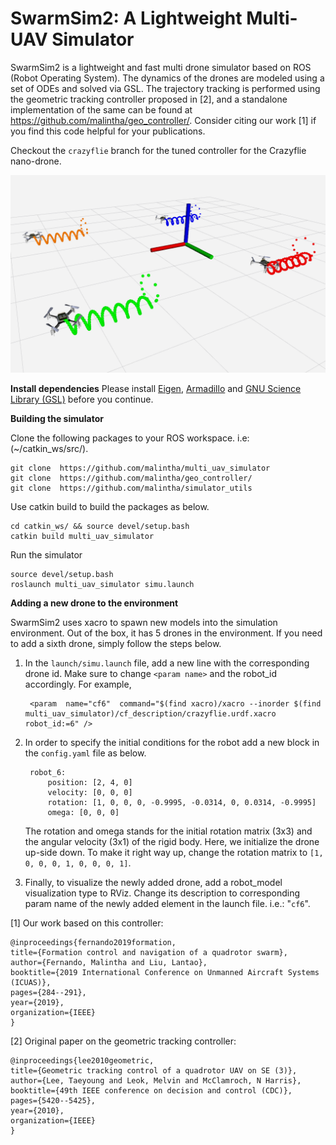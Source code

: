 # SwarmSim2: A Lightweight Multi-UAV Simulator 

SwarmSim2 is a lightweight and fast multi drone simulator based on ROS (Robot Operating System). The dynamics of the drones are modeled using a set of ODEs and solved via GSL. The trajectory tracking is performed using the geometric tracking controller proposed in [2], and a standalone implementation of the same can be found at https://github.com/malintha/geo_controller/. Consider citing our work [1] if you find this code helpful for your publications.

Checkout the ``crazyflie`` branch for the tuned controller for the Crazyflie nano-drone.

![Cover Image](https://raw.githubusercontent.com/Malintha/multi_uav_simulator/crazyflie/crazyflie_cover.png)

**Install dependencies**
Please install [Eigen](http://eigen.tuxfamily.org/index.php?title=Main_Page), [Armadillo](https://www.uio.no/studier/emner/matnat/fys/FYS4411/v13/guides/installing-armadillo/) and [GNU Science Library (GSL)](https://www.gnu.org/software/gsl/) before you continue.

**Building the simulator**

Clone the following packages to your ROS workspace. i.e: (~/catkin_ws/src/). 

    git clone  https://github.com/malintha/multi_uav_simulator
    git clone  https://github.com/malintha/geo_controller/
    git clone  https://github.com/malintha/simulator_utils
    
Use catkin build to build the packages as below.
    
    cd catkin_ws/ && source devel/setup.bash
    catkin build multi_uav_simulator

Run the simulator

    source devel/setup.bash
    roslaunch multi_uav_simulator simu.launch

**Adding a new drone to the environment**

SwarmSim2 uses xacro to spawn new models into the simulation environment. Out of the box, it has 5 drones in the environment. If you need to add a sixth drone, simply follow the steps below.

1) In the `launch/simu.launch` file, add a new line with the corresponding drone id.  Make sure to change `<param name>` and the robot_id accordingly.  For example,

		<param  name="cf6"  command="$(find xacro)/xacro --inorder $(find multi_uav_simulator)/cf_description/crazyflie.urdf.xacro robot_id:=6" />

   
2) In order to specify the initial conditions for the robot add a new block in the `config.yaml` file as below.

		robot_6:
			position: [2, 4, 0]
			velocity: [0, 0, 0]
			rotation: [1, 0, 0, 0, -0.9995, -0.0314, 0, 0.0314, -0.9995]
			omega: [0, 0, 0]

	The rotation and omega stands for the initial rotation matrix (3x3) and the angular velocity (3x1) of the rigid body. Here, we initialize the drone up-side down. To make it right way up, change the rotation matrix to `[1, 0, 0, 0, 1, 0, 0, 0, 1]`.


3) Finally, to visualize the newly added drone, add a robot_model visualization type to RViz. Change its description to corresponding param name of the newly added element in the launch file. i.e.: "`cf6`".

[1] Our work based on this controller:

    @inproceedings{fernando2019formation,
    title={Formation control and navigation of a quadrotor swarm},
    author={Fernando, Malintha and Liu, Lantao},
    booktitle={2019 International Conference on Unmanned Aircraft Systems (ICUAS)},
    pages={284--291},
    year={2019},
    organization={IEEE}
    }

[2] Original paper on the geometric tracking controller:

    @inproceedings{lee2010geometric,
    title={Geometric tracking control of a quadrotor UAV on SE (3)},
    author={Lee, Taeyoung and Leok, Melvin and McClamroch, N Harris},
    booktitle={49th IEEE conference on decision and control (CDC)},
    pages={5420--5425},
    year={2010},
    organization={IEEE}
    }
